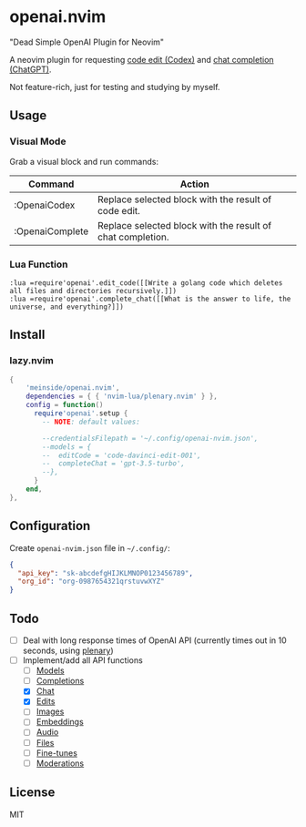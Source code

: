 # openai.nvim

"Dead Simple OpenAI Plugin for Neovim"

A neovim plugin for requesting [code edit (Codex)](https://platform.openai.com/docs/guides/code) and [chat completion (ChatGPT)](https://platform.openai.com/docs/guides/chat).

Not feature-rich, just for testing and studying by myself.

## Usage

### Visual Mode

Grab a visual block and run commands:

| Command | Action |
| --- | --- |
| :OpenaiCodex | Replace selected block with the result of code edit. |
| :OpenaiComplete | Replace selected block with the result of chat completion. |

### Lua Function

```vim
:lua =require'openai'.edit_code([[Write a golang code which deletes all files and directories recursively.]])
:lua =require'openai'.complete_chat([[What is the answer to life, the universe, and everything?]])
```

## Install

### lazy.nvim

```lua
{
    'meinside/openai.nvim',
    dependencies = { { 'nvim-lua/plenary.nvim' } },
    config = function()
      require'openai'.setup {
        -- NOTE: default values:

        --credentialsFilepath = '~/.config/openai-nvim.json',
        --models = {
        --  editCode = 'code-davinci-edit-001',
        --  completeChat = 'gpt-3.5-turbo',
        --},
      }
    end,
},
```

## Configuration

Create `openai-nvim.json` file in `~/.config/`:

```json
{
  "api_key": "sk-abcdefgHIJKLMNOP0123456789",
  "org_id": "org-0987654321qrstuvwXYZ"
}
```

## Todo

- [ ] Deal with long response times of OpenAI API (currently times out in 10 seconds, using [plenary](https://github.com/nvim-lua/plenary.nvim))
- [ ] Implement/add all API functions
  - [ ] [Models](https://platform.openai.com/docs/api-reference/models)
  - [ ] [Completions](https://platform.openai.com/docs/api-reference/completions)
  - [X] [Chat](https://platform.openai.com/docs/api-reference/chat)
  - [X] [Edits](https://platform.openai.com/docs/api-reference/edits)
  - [ ] [Images](https://platform.openai.com/docs/api-reference/images)
  - [ ] [Embeddings](https://platform.openai.com/docs/api-reference/embeddings)
  - [ ] [Audio](https://platform.openai.com/docs/api-reference/audio)
  - [ ] [Files](https://platform.openai.com/docs/api-reference/files)
  - [ ] [Fine-tunes](https://platform.openai.com/docs/api-reference/fine-tunes)
  - [ ] [Moderations](https://platform.openai.com/docs/api-reference/moderations)

## License

MIT

